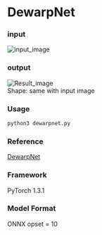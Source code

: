 # DewarpNet

### input
![input_image](https://github.com/sngyo/ailia-models/blob/master/dewarpnet/test.png)

### output
![Result_image](https://github.com/sngyo/ailia-models/blob/master/dewarpnet/output.png)  
Shape: same with input image

### Usage
```bash
python3 dewarpnet.py
```

### Reference
[DewarpNet](https://github.com/cvlab-stonybrook/DewarpNet)

### Framework
PyTorch 1.3.1

### Model Format
ONNX opset = 10

